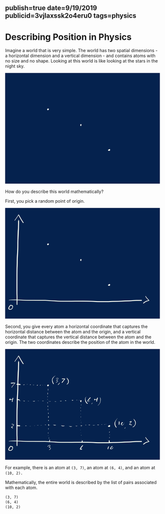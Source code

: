 publish=true
date=9/19/2019
publicid=3vjlaxssk2o4eru0
tags=physics
---
# Describing Position in Physics

Imagine a world that is very simple. The world has two spatial dimensions - a horizontal dimension and a vertical dimension - and contains atoms with no size and no shape. Looking at this world is like looking at the stars in the night sky.

<img src="../images/position1.png" />

How do you describe this world mathematically?

First, you pick a random point of origin.

<img src="../images/position2.png" />

Second, you give every atom a horizontal coordinate that captures the horizontal distance between the atom and the origin, and a vertical coordinate that captures the vertical distance between the atom and the origin. The two coordinates describe the position of the atom in the world.

<img src="../images/position3.png" />

For example, there is an atom at `(3, 7)`, an atom at `(6, 4)`, and an atom at `(10, 2).`

Mathematically, the entire world is described by the list of pairs associated with each atom.

```text
(3, 7)
(6, 4)
(10, 2)
```
